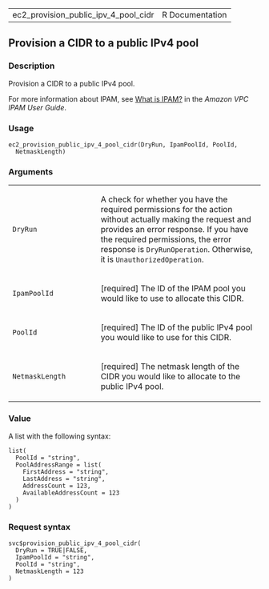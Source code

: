 <table style="width: 100%;">
<tbody>
<tr class="odd">
<td>ec2_provision_public_ipv_4_pool_cidr</td>
<td style="text-align: right;">R Documentation</td>
</tr>
</tbody>
</table>

## Provision a CIDR to a public IPv4 pool

### Description

Provision a CIDR to a public IPv4 pool.

For more information about IPAM, see [What is
IPAM?](https://docs.aws.amazon.com/vpc/latest/ipam/) in the *Amazon VPC
IPAM User Guide*.

### Usage

    ec2_provision_public_ipv_4_pool_cidr(DryRun, IpamPoolId, PoolId,
      NetmaskLength)

### Arguments

<table>
<colgroup>
<col style="width: 35%" />
<col style="width: 65%" />
</colgroup>
<tbody>
<tr class="odd">
<td><code
id="ec2_provision_public_ipv_4_pool_cidr_:_DryRun">DryRun</code></td>
<td><p>A check for whether you have the required permissions for the
action without actually making the request and provides an error
response. If you have the required permissions, the error response is
<code>DryRunOperation</code>. Otherwise, it is
<code>UnauthorizedOperation</code>.</p></td>
</tr>
<tr class="even">
<td><code
id="ec2_provision_public_ipv_4_pool_cidr_:_IpamPoolId">IpamPoolId</code></td>
<td><p>[required] The ID of the IPAM pool you would like to use to
allocate this CIDR.</p></td>
</tr>
<tr class="odd">
<td><code
id="ec2_provision_public_ipv_4_pool_cidr_:_PoolId">PoolId</code></td>
<td><p>[required] The ID of the public IPv4 pool you would like to use
for this CIDR.</p></td>
</tr>
<tr class="even">
<td><code
id="ec2_provision_public_ipv_4_pool_cidr_:_NetmaskLength">NetmaskLength</code></td>
<td><p>[required] The netmask length of the CIDR you would like to
allocate to the public IPv4 pool.</p></td>
</tr>
</tbody>
</table>

### Value

A list with the following syntax:

    list(
      PoolId = "string",
      PoolAddressRange = list(
        FirstAddress = "string",
        LastAddress = "string",
        AddressCount = 123,
        AvailableAddressCount = 123
      )
    )

### Request syntax

    svc$provision_public_ipv_4_pool_cidr(
      DryRun = TRUE|FALSE,
      IpamPoolId = "string",
      PoolId = "string",
      NetmaskLength = 123
    )
